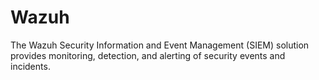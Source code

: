 # Wazuh
The Wazuh Security Information and Event Management (SIEM) solution provides monitoring, detection, and alerting of security events and incidents.
